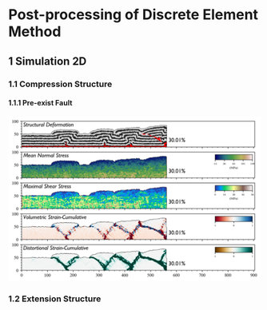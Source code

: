 # Post-processing of Discrete Element Method
## 1 Simulation 2D
### 1.1 Compression Structure
#### 1.1.1 Pre-exist Fault
![Image text](https://github.com/jerryweihuajing/Post-Processing/blob/master/2D/Product/compression-integral%20analysis%20(dynamics).png)
### 1.2 Extension Structure

